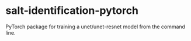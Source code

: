 # salt-identification-pytorch
PyTorch package for training a unet/unet-resnet model from the command line.
